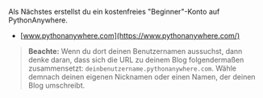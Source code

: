Als Nächstes erstellst du ein kostenfreies "Beginner"-Konto auf PythonAnywhere.

  * [www.pythonanywhere.com](https://www.pythonanywhere.com/)

> **Beachte:** Wenn du dort deinen Benutzernamen aussuchst, dann denke daran, dass sich die URL zu deinem Blog folgendermaßen zusammensetzt: `deinbenutzername.pythonanywhere.com`. Wähle demnach deinen eigenen Nicknamen oder einen Namen, der deinen Blog umschreibt.